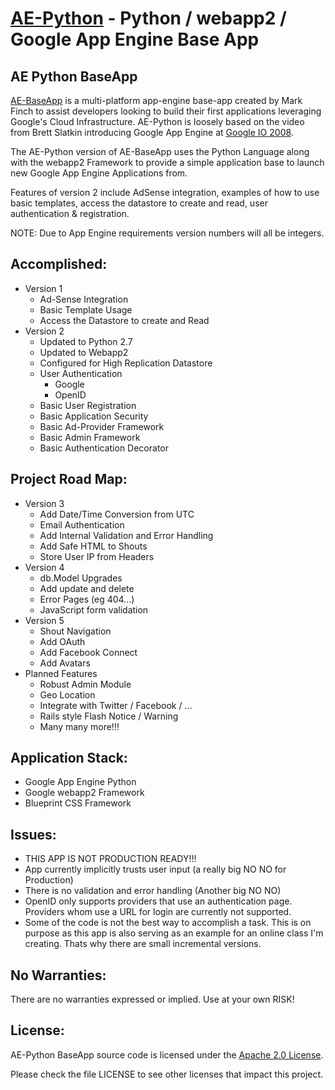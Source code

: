 [AE-Python](http://ae-python.appspot.com) - Python / webapp2 / Google App Engine Base App
==============================================

AE Python BaseApp
---------------

[AE-BaseApp](http://AE-BaseApp.appspot.com) is a multi-platform app-engine base-app created by 
Mark Finch to assist developers looking to build their first applications 
leveraging Google's Cloud Infrastructure. AE-Python is loosely based 
on the video from Brett Slatkin introducing Google App Engine at 
[Google IO 2008](http://sites.google.com/site/io/).

The AE-Python version of AE-BaseApp uses the Python Language along with 
the webapp2 Framework to provide a simple application base to launch new Google
App Engine Applications from.

Features of version 2 include AdSense integration, examples of how to 
use basic templates, access the datastore to create and read, user 
authentication & registration.

NOTE: Due to App Engine requirements version numbers will all be integers.

Accomplished:
-------------
  * Version 1
    * Ad-Sense Integration
    * Basic Template Usage
    * Access the Datastore to create and Read
  * Version 2
    * Updated to Python 2.7
    * Updated to Webapp2
    * Configured for High Replication Datastore
    * User Authentication
      * Google
      * OpenID
    * Basic User Registration
    * Basic Application Security
    * Basic Ad-Provider Framework
    * Basic Admin Framework
    * Basic Authentication Decorator

Project Road Map:
-----------------
  * Version 3
    * Add Date/Time Conversion from UTC
    * Email Authentication
    * Add Internal Validation and Error Handling
    * Add Safe HTML to Shouts
    * Store User IP from Headers
  * Version 4
    * db.Model Upgrades
    * Add update and delete
    * Error Pages (eg 404...)
    * JavaScript form validation
  * Version 5
    * Shout Navigation
    * Add OAuth
    * Add Facebook Connect 
    * Add Avatars
  * Planned Features
    * Robust Admin Module
    * Geo Location
    * Integrate with Twitter / Facebook / ...
    * Rails style Flash Notice / Warning
    * Many many more!!!

Application Stack:
------------------
  * Google App Engine Python
  * Google webapp2 Framework
  * Blueprint CSS Framework


Issues:
-------
  * THIS APP IS NOT PRODUCTION READY!!!
  * App currently implicitly trusts user input (a really big NO NO for Production)
  * There is no validation and error handling (Another big NO NO)
  * OpenID only supports providers that use an authentication page.  Providers
    whom use a URL for login are currently not supported.
  * Some of the code is not the best way to accomplish a task.  This is on 
    purpose as this app is also serving as an example for an online class I'm 
    creating.  Thats why there are small incremental versions.

No Warranties:
--------------
There are no warranties expressed or implied.  Use at your own RISK!

License:
--------
AE-Python BaseApp source code is licensed under the [Apache 2.0 License](http://www.apache.org/licenses/LICENSE-2.0).  

Please check the file LICENSE to see other licenses that impact this project.

